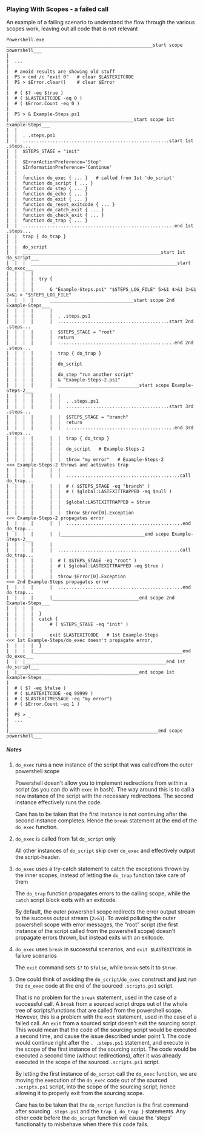### Playing With Scopes - a failed call

An example of a failing scenario to understand the flow through the various scopes work, leaving out all code that is not relevant

```
Powershell.exe
______________________________________________________start scope powershell___
| 
|  ...
|
|  # avoid results are showing old stuff
|  PS > cmd /c "exit 0"   # clear $LASTEXITCODE
|  PS > $Error.clear()    # clear $Error
|
|  # ( $? -eq $true )
|  # ( $LASTEXITCODE -eq 0 )
|  # ( $Error.Count -eq 0 )
|
|  PS > & Example-Steps.ps1
|  ____________________________________________start scope 1st Example-Steps___
|  |
|  |  . .steps.ps1
|  |  ......................................................start 1st .steps...
|  |  $STEPS_STAGE = "init"
|  |
|  |  $ErrorActionPreference='Stop'
|  |  $InformationPreference='Continue'
|  |
|  |  function do_exec { ... }   # called from 1st 'do_script'
|  |  function do_script { ... }
|  |  function do_step { ... }
|  |  function do_echo { ... }
|  |  function do_exit { ... }
|  |  function do_reset_exitcode { ... }
|  |  function do_catch_exit { ... }
|  |  function do_check_exit { ... }
|  |  function do_trap { ... }
|  |  ........................................................end 1st .steps...
|  |  trap { do_trap }
|  |  
|  |  do_script
|  |  ___________________________________________________start 1st do_script___
|  |  |  ______________________________________________________start do_exec___
|  |  |  |
|  |  |  |  try {
|  |  |  |
|  |  |  |      & "Example-Steps.ps1" "$STEPS_LOG_FILE" 5>&1 4>&1 3>&1 2>&1 > "$STEPS_LOG_FILE"
|  |  |  |      _______________________________start scope 2nd Example-Steps___
|  |  |  |      |
|  |  |  |      |  . .steps.ps1
|  |  |  |      |  .........................................start 2nd .steps...
|  |  |  |      |  $STEPS_STAGE = "root"
|  |  |  |      |  return
|  |  |  |      |  ...........................................end 2nd .steps...
|  |  |  |      |  trap { do_trap }
|  |  |  |      |  
|  |  |  |      |  do_script
|  |  |  |      |
|  |  |  |      |  do_step "run another script"
|  |  |  |      |  & "Example-Steps-2.ps1"
|  |  |  |      |  ______________________________start scope Example-Steps-2___
|  |  |  |      |  |
|  |  |  |      |  |  . .steps.ps1
|  |  |  |      |  |  ......................................start 3rd .steps...
|  |  |  |      |  |  $STEPS_STAGE = "branch"
|  |  |  |      |  |  return
|  |  |  |      |  |  ........................................end 3rd .steps...
|  |  |  |      |  |  trap { do_trap }
|  |  |  |      |  |  
|  |  |  |      |  |  do_script   # Example-Steps-2
|  |  |  |      |  |
|  |  |  |      |  |  throw "my error"   # Example-Steps-2                     <<< Example-Steps-2 throws and activates trap
|  |  |  |      |  |
|  |  |  |      |  |  ..........................................call do_trap...
|  |  |  |      |  |  # ( $STEPS_STAGE -eq "branch" )
|  |  |  |      |  |  # ( $global:LASTEXITTRAPPED -eq $null )
|  |  |  |      |  |
|  |  |  |      |  |  $global:LASTEXITTRAPPED = $true
|  |  |  |      |  |  
|  |  |  |      |  |  throw $Error[0].Exception                                <<< Example-Steps-2 propagates error
|  |  |  |      |  |  ...........................................end do_trap...
|  |  |  |      |  |_______________________________end scope Example-Steps-2___
|  |  |  |      |
|  |  |  |      |  .............................................call do_trap...
|  |  |  |      |  # ( $STEPS_STAGE -eq "root" )
|  |  |  |      |  # ( $global:LASTEXITTRAPPED -eq $true )
|  |  |  |      |
|  |  |  |      |  throw $Error[0].Exception                                   <<< 2nd Example-Steps propagates error
|  |  |  |      |  ..............................................end do_trap...
|  |  |  |      |________________________________end scope 2nd Example-Steps___
|  |  |  |
|  |  |  |  }
|  |  |  |  catch {
|  |  |  |      # ( $STEPS_STAGE -eq "init" )
|  |  |  |
|  |  |  |      exit $LASTEXITCODE   # 1st Example-Steps                       <<< 1st Example-Steps/do_exec doesn't propagate error,
|  |  |  |  }
|  |  |  |_______________________________________________________end do_exec___
|  |  |____________________________________________________end 1st do_script___
|  |_____________________________________________end scope 1st Example-Steps___
|
|  # ( $? -eq $false )
|  # ( $LASTEXITCODE -eq 99999 )
|  # ( $LASTEXITMESSAGE -eq "my error")
|  # ( $Error.Count -eq 1 )
|
|  PS > _
|  ...
|   
|_______________________________________________________end scope powershell___

```

##### Notes
  
1. `do_exec` runs a new instance of the script that was calledfrom the outer powershell scope

   Powershell doesn't allow you to implement redirections from within a script (as you can do with `exec` in bash).  The way around this is to call a new instance of the script with the necessary redirections.  The second instance effectively runs the code.

   Care has to be taken that the first instance is not continuing after the second instance completes.  Hence the `break` statement at the end of the `do_exec` function.

2. `do_exec` is called from 1st `do_script` only

   All other instances of `do_script` skip over `do_exec` and effectively output the script-header.

3. `do_exec` uses a try-catch statement to catch the exceptions thrown by the inner scopes, instead of letting the `do_trap` function take care of them 

   The `do_trap` function propagates errors to the calling scope, while the `catch` script block exits with an exitcode.

   By default, the outer powershell scope redirects the error output stream to the success output stream (`2>&1`).  To avoid polluting the outer powershell scope with error messages, the "root" script (the first instance of the script called from the powershell scope) doesn't propagate errors thrown, but instead exits with an exitcode. 

4. `do_exec` uses `break` in successful scenarios, and `exit $LASTEXITCODE` in failure scenarios

   The `exit` command sets `$?` to `$false`, while `break` sets it to `$true`.

5. One could think of avoiding the `do_script`/`do_exec` construct and just run the `do_exec` code at the end of the sourced `.scripts.ps1` script.

   That is no problem for the `break` statement, used in the case of a successful call.  A `break` from a sourced script drops out of the whole tree of scripts/functions that are called from the powershell scope.  
   However, this is a problem with the `exit` statement, used in the case of a failed call.  An `exit` from a sourced script doesn't exit the sourcing script.  This would mean that the code of the sourcing script would be executed a second time, and cause the issue described under point 1.  The code would continue right after the `. .steps.ps1` statement, and execute in the scope of the first instance of the sourcing script.  The code would be executed a second time (without redirections), after it was already executed in the scope of the sourced `.scripts.ps1` script.

   By letting the first instance of `do_script` call the `do_exec` function, we are moving the execution of the `do_exec` code out of the sourced `.scripts.ps1` script, into the scope of the sourcing script, hence allowing it to properly exit from the sourcing scope.

   Care has to be taken that the `do_script` function is the first command after sourcing `.steps.ps1` and the `trap { do_trap }` statements.  Any other code before the `do_script` function will cause the 'steps' functionality to misbehave when there this code fails.
